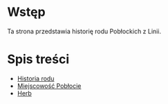 # Wstęp

Ta strona przedstawia historię rodu Pobłockich z Linii.

# Spis treści

* [Historia rodu](family_history.md)
* [Miejscowość Pobłocie](poblocie.md)
* [Herb](arms.md)